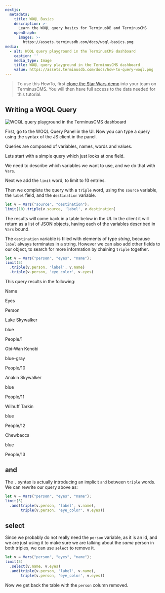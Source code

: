 ```yaml
---
nextjs:
  metadata:
    title: WOQL Basics
    description: >-
      Learn the WOQL query basics for TerminusDB and TerminusCMS
    openGraph:
      images: >-
        https://assets.terminusdb.com/docs/woql-basics.png
media:
  - alt: WOQL query playground in the TerminusCMS dashboard
    caption: ''
    media_type: Image
    title: WOQL query playground in the TerminusCMS dashboard
    value: https://assets.terminusdb.com/docs/how-to-query-woql.png
---
```


> To use this HowTo, first [clone the Star Wars demo](/docs/clone-a-demo-terminuscms-project/) into your team on TerminusCMS. You will then have full access to the data needed for this tutorial.

## Writing a WOQL Query

![WOQL query playground in the TerminusCMS dashboard](https://assets.terminusdb.com/docs/how-to-query-woql.png)

First, go to the WOQL Query Panel in the UI. Now you can type a query using the syntax of the JS client in the panel.

Queries are composed of variables, names, words and values.

Lets start with a simple query which just looks at one field.

We need to describe which variables we want to use, and we do that with `Vars`.

Next we add the `limit` word, to limit to 10 entries.

Then we complete the query with a `triple` word, using the `source` variable, the `label` field, and the `destination` variable.

```javascript
let v = Vars("source", "destination");
limit(10).triple(v.source, 'label', v.destination)
```

The results will come back in a table below in the UI. In the client it will return as a list of JSON objects, having each of the variables described in `Vars` bound.

The `destination` variable is filled with elements of type _string_, because `label` always terminates in a string. However we can also add other fields to our object, to search for more information by chaining `triple` together.

```javascript
let v = Vars("person", "eyes", "name");
limit(5)
  .triple(v.person, 'label', v.name)
  .triple(v.person, 'eye_color', v.eyes)
```

This query results in the following:

Name

Eyes

Person

Luke Skywalker

blue

People/1

Obi-Wan Kenobi

blue-gray

People/10

Anakin Skywalker

blue

People/11

Wilhuff Tarkin

blue

People/12

Chewbacca

blue

People/13

## and

The `.` syntax is actually introducing an implicit `and` between `triple` words. We can rewrite our query above as:

```javascript
let v = Vars("person", "eyes", "name");
limit(5)
  .and(triple(v.person, 'label', v.name),
       triple(v.person, 'eye_color', v.eyes))
```

## select

Since we probably do not really need the `person` variable, as it is an id, and we are just using it to make sure we are talking about the _same_ person in both triples, we can use `select` to remove it.

```javascript
let v = Vars("person", "eyes", "name");
limit(5)
  .select(v.name, v.eyes)
  .and(triple(v.person, 'label', v.name),
       triple(v.person, 'eye_color', v.eyes))
```

Now we get back the table with the `person` column removed.
